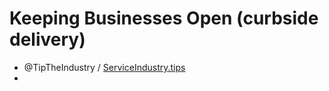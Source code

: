 # Keeping Businesses Open (curbside delivery)


* @TipTheIndustry / [ServiceIndustry.tips](https://serviceindustry.tips/en/wy/)
* 
